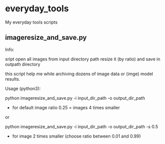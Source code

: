 # everyday_tools
My everyday tools scripts

## imageresize_and_save.py

  Info: 
  
  sript open all images from input directory path resize it (by ratio) and save in outpath directory
  
  this script help me while archiving dozens of image data or (imge) model results. 

  Usage (python3):
  
  python imageresize_and_save.py -i input_dir_path -o output_dir_path
  * for default image ratio 0.25 = images 4 times smaller
  
  or
  
  python imageresize_and_save.py -i input_dir_path -o output_dir_path -s 0.5
  * for image 2 times smaller (choose ratio between 0.01 and 0.99)
  
  
